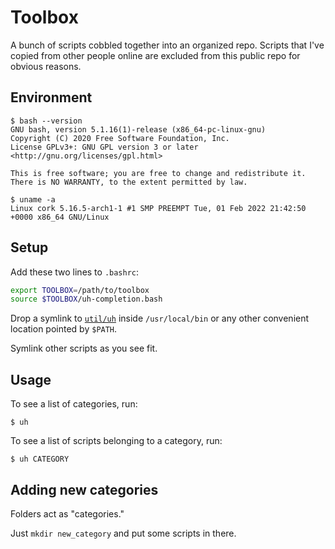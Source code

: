 # Toolbox

A bunch of scripts cobbled together into an organized repo. 
Scripts that I've copied from other people online are excluded from this public repo for obvious reasons.

## Environment

```console
$ bash --version
GNU bash, version 5.1.16(1)-release (x86_64-pc-linux-gnu)
Copyright (C) 2020 Free Software Foundation, Inc.
License GPLv3+: GNU GPL version 3 or later <http://gnu.org/licenses/gpl.html>

This is free software; you are free to change and redistribute it.
There is NO WARRANTY, to the extent permitted by law.
```

```console
$ uname -a
Linux cork 5.16.5-arch1-1 #1 SMP PREEMPT Tue, 01 Feb 2022 21:42:50 +0000 x86_64 GNU/Linux
```

## Setup

Add these two lines to `.bashrc`:

```bash
export TOOLBOX=/path/to/toolbox
source $TOOLBOX/uh-completion.bash
```
Drop a symlink to [`util/uh`](https://github.com/dkim286/toolbox/tree/master/util#uh) inside `/usr/local/bin` or any other convenient location pointed by `$PATH`.

Symlink other scripts as you see fit. 

## Usage

To see a list of categories, run:

```console
$ uh
```

To see a list of scripts belonging to a category, run:

```console
$ uh CATEGORY
```

## Adding new categories 

Folders act as "categories." 

Just `mkdir new_category` and put some scripts in there. 
